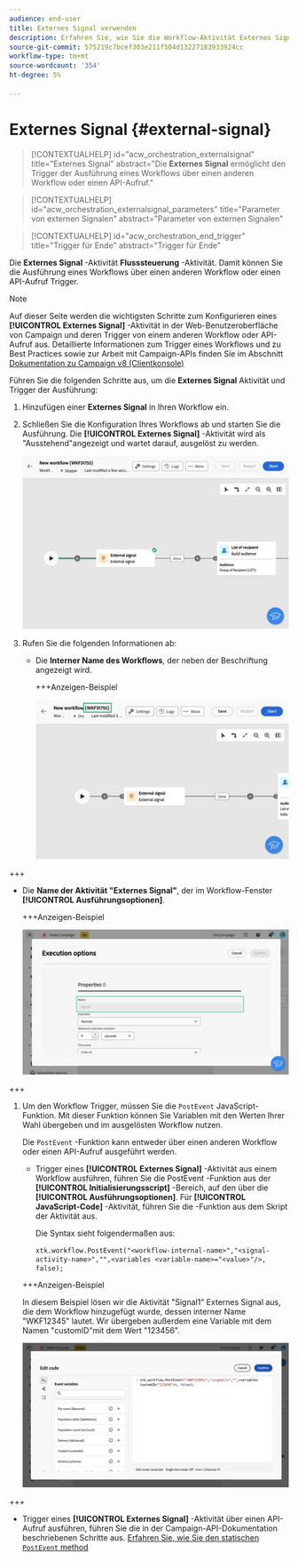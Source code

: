 ```yaml
---
audience: end-user
title: Externes Signal verwenden
description: Erfahren Sie, wie Sie die Workflow-Aktivität Externes Signal verwenden.
source-git-commit: 575219c7bcef303e211f504d13227183933924cc
workflow-type: tm+mt
source-wordcount: '354'
ht-degree: 5%

---
```


# Externes Signal {#external-signal}

<!--External Signal End-->

>[!CONTEXTUALHELP]
>id="acw_orchestration_externalsignal"
>title="Externes Signal"
>abstract="Die **Externes Signal** ermöglicht den Trigger der Ausführung eines Workflows über einen anderen Workflow oder einen API-Aufruf."

>[!CONTEXTUALHELP]
>id="acw_orchestration_externalsignal_parameters"
>title="Parameter von externen Signalen"
>abstract="Parameter von externen Signalen"

>[!CONTEXTUALHELP]
>id="acw_orchestration_end_trigger"
>title="Trigger für Ende"
>abstract="Trigger für Ende"

Die **Externes Signal** -Aktivität **Flusssteuerung** -Aktivität. Damit können Sie die Ausführung eines Workflows über einen anderen Workflow oder einen API-Aufruf Trigger.

>[!NOTE]
>
>Auf dieser Seite werden die wichtigsten Schritte zum Konfigurieren eines **[!UICONTROL Externes Signal]** -Aktivität in der Web-Benutzeroberfläche von Campaign und deren Trigger von einem anderen Workflow oder API-Aufruf aus. Detaillierte Informationen zum Trigger eines Workflows und zu Best Practices sowie zur Arbeit mit Campaign-APIs finden Sie im Abschnitt [Dokumentation zu Campaign v8 (Clientkonsole)](https://experienceleague.adobe.com/en/docs/campaign/automation/workflows/advanced-management/javascript-in-workflows#trigger-example)

Führen Sie die folgenden Schritte aus, um die **Externes Signal** Aktivität und Trigger der Ausführung:

1. Hinzufügen einer **Externes Signal** in Ihren Workflow ein.

1. Schließen Sie die Konfiguration Ihres Workflows ab und starten Sie die Ausführung. Die **[!UICONTROL Externes Signal]** -Aktivität wird als &quot;Ausstehend&quot;angezeigt und wartet darauf, ausgelöst zu werden.

   ![](../assets/external-signal-pending.png)

1. Rufen Sie die folgenden Informationen ab:

   * Die **Interner Name des Workflows**, der neben der Beschriftung angezeigt wird.

     +++Anzeigen-Beispiel

     ![](../assets/external-signal-workflow-name.png)

+++

   * Die **Name der Aktivität &quot;Externes Signal&quot;**, der im Workflow-Fenster **[!UICONTROL Ausführungsoptionen]**.

     +++Anzeigen-Beispiel

     ![](../assets/external-signal-name.png)

+++

1. Um den Workflow Trigger, müssen Sie die `PostEvent` JavaScript-Funktion. Mit dieser Funktion können Sie Variablen mit den Werten Ihrer Wahl übergeben und im ausgelösten Workflow nutzen.

   Die `PostEvent` -Funktion kann entweder über einen anderen Workflow oder einen API-Aufruf ausgeführt werden.

   * Trigger eines **[!UICONTROL Externes Signal]** -Aktivität aus einem Workflow ausführen, führen Sie die PostEvent -Funktion aus der **[!UICONTROL Initialisierungsscript]** -Bereich, auf den über die **[!UICONTROL Ausführungsoptionen]**. Für **[!UICONTROL JavaScript-Code]** -Aktivität, führen Sie die -Funktion aus dem Skript der Aktivität aus.

     Die Syntax sieht folgendermaßen aus:

     ```
     xtk.workflow.PostEvent("<workflow-internal-name>","<signal-activity-name>","",<variables <variable-name>="<value>"/>, false);
     ```

   +++Anzeigen-Beispiel

   In diesem Beispiel lösen wir die Aktivität &quot;Signal1&quot; Externes Signal aus, die dem Workflow hinzugefügt wurde, dessen interner Name &quot;WKF12345&quot; lautet. Wir übergeben außerdem eine Variable mit dem Namen &quot;customID&quot;mit dem Wert &quot;123456&quot;.

   ![](../assets/external-signal-sample.png)

+++

   * Trigger eines **[!UICONTROL Externes Signal]** -Aktivität über einen API-Aufruf ausführen, führen Sie die in der Campaign-API-Dokumentation beschriebenen Schritte aus. [Erfahren Sie, wie Sie den statischen `PostEvent` method](https://experienceleague.adobe.com/developer/campaign-api/api/sm-workflow-PostEvent.html?lang=de)
